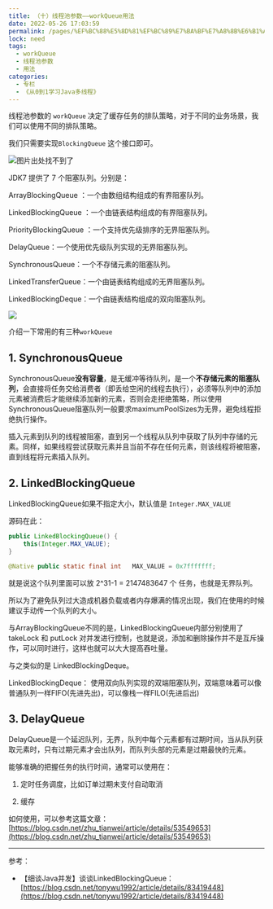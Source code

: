 ```yaml
---
title: （十）线程池参数——workQueue用法
date: 2022-05-26 17:03:59
permalink: /pages/%EF%BC%88%E5%8D%81%EF%BC%89%E7%BA%BF%E7%A8%8B%E6%B1%A0%E5%8F%82%E6%95%B0%E2%80%94%E2%80%94workQueue%E7%94%A8%E6%B3%95
lock: need
tags: 
  - workQueue
  - 线程池参数
  - 用法
categories: 
  - 专栏
  - 《从0到1学习Java多线程》
---
```

线程池参数的 `workQueue` 决定了缓存任务的排队策略，对于不同的业务场景，我们可以使用不同的排队策略。

我们只需要实现`BlockingQueue` 这个接口即可。

![图片出处找不到了](https://images-1253198264.cos.ap-guangzhou.myqcloud.com/20181026185652119.png)



JDK7 提供了 7 个阻塞队列。分别是：

ArrayBlockingQueue ：一个由数组结构组成的有界阻塞队列。

LinkedBlockingQueue ：一个由链表结构组成的有界阻塞队列。

PriorityBlockingQueue ：一个支持优先级排序的无界阻塞队列。

DelayQueue：一个使用优先级队列实现的无界阻塞队列。

SynchronousQueue：一个不存储元素的阻塞队列。

LinkedTransferQueue：一个由链表结构组成的无界阻塞队列。

LinkedBlockingDeque：一个由链表结构组成的双向阻塞队列。

![](https://cdn.jsdelivr.net/gh/DogerRain/image@main/Home/image-20210525232155784.png)

介绍一下常用的有三种`workQueue` 

## 1. SynchronousQueue

SynchronousQueue**没有容量**，是无缓冲等待队列，是一个**不存储元素的阻塞队列**，会直接将任务交给消费者（即丢给空闲的线程去执行），必须等队列中的添加元素被消费后才能继续添加新的元素，否则会走拒绝策略，所以使用SynchronousQueue阻塞队列一般要求maximumPoolSizes为无界，避免线程拒绝执行操作。

插入元素到队列的线程被阻塞，直到另一个线程从队列中获取了队列中存储的元素。同样，如果线程尝试获取元素并且当前不存在任何元素，则该线程将被阻塞，直到线程将元素插入队列。



## 2. LinkedBlockingQueue

LinkedBlockingQueue如果不指定大小，默认值是 `Integer.MAX_VALUE`

源码在此：

```java
public LinkedBlockingQueue() {
    this(Integer.MAX_VALUE);
}
```

```java
@Native public static final int   MAX_VALUE = 0x7fffffff;
```

就是说这个队列里面可以放 2^31-1 = 2147483647 个 任务，也就是无界队列。

所以为了避免队列过大造成机器负载或者内存爆满的情况出现，我们在使用的时候建议手动传一个队列的大小。

与ArrayBlockingQueue不同的是，LinkedBlockingQueue内部分别使用了takeLock 和 putLock 对并发进行控制，也就是说，添加和删除操作并不是互斥操作，可以同时进行，这样也就可以大大提高吞吐量。

与之类似的是 LinkedBlockingDeque。

LinkedBlockingDeque： 使用双向队列实现的双端阻塞队列，双端意味着可以像普通队列一样FIFO(先进先出)，可以像栈一样FILO(先进后出)

## 3. DelayQueue

DelayQueue是一个延迟队列，无界，队列中每个元素都有过期时间，当从队列获取元素时，只有过期元素才会出队列，而队列头部的元素是过期最快的元素。

能够准确的把握任务的执行时间，通常可以使用在：

1. 定时任务调度，比如订单过期未支付自动取消

2. 缓存

   

如何使用，可以参考这篇文章：[https://blog.csdn.net/zhu_tianwei/article/details/53549653](https://blog.csdn.net/zhu_tianwei/article/details/53549653)



---

参考：

- 【细谈Java并发】谈谈LinkedBlockingQueue：[https://blog.csdn.net/tonywu1992/article/details/83419448](https://blog.csdn.net/tonywu1992/article/details/83419448)